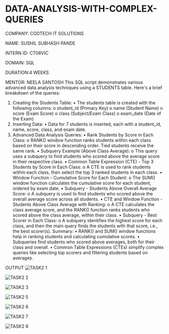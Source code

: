 # DATA-ANALYSIS-WITH-COMPLEX-QUERIES
COMPANY: CODTECH IT SOLUTIONS
 
 NAME: SUSHIL SUBHASH PANDE
 
 INTERN ID: CT08VIC
 
 DOMAIN: SQL
 
DURATION:4 WEEKS

MENTOR: NEELA SANTOSH
This SQL script demonstrates various advanced data analysis techniques using a STUDENTS table. Here's a brief breakdown of the queries:

1. Creating the Students Table: • The students table is created with the following columns: o student_id (Primary Key) o name (Student Name) o score (Exam Score) o class (Subject/Exam Class) o exam_date (Date of the Exam)
2. Inserting Data: • Data for 7 students is inserted, each with a student_id, name, score, class, and exam date.
3. Advanced Data Analysis Queries: • Rank Students by Score in Each Class: o RANK() window function ranks students within each class based on their score in descending order. Tied students receive the same rank. • Subquery Example (Above Class Average): o This query uses a subquery to find students who scored above the average score in their respective class. • Common Table Expression (CTE) - Top 3 Students by Score in Each Class: o A CTE is used to rank students within each class, then select the top 3 ranked students in each class. • Window Function - Cumulative Score for Each Student: o The SUM() window function calculates the cumulative score for each student, ordered by exam date. • Subquery - Students Above Overall Average Score: o A subquery is used to find students who scored above the overall average score across all students. • CTE and Window Function - Students Above Class Average with Ranking: o A CTE calculates the class average score, and the RANK() function ranks students who scored above the class average, within their class. • Subquery - Best Scorer in Each Class: o A subquery identifies the highest score for each class, and then the main query finds the students with that score, i.e., the best scorer(s). Summary: • RANK() and SUM() window functions help in ranking students and calculating cumulative scores. • Subqueries find students who scored above averages, both for their class and overall. • Common Table Expressions (CTEs) simplify complex queries like selecting top scorers and filtering students based on averages.

OUTPUT 
![TASK2 1](https://github.com/user-attachments/assets/53f931bd-2731-4db3-9e40-82d954bb436b)

![TASK2 2](https://github.com/user-attachments/assets/0cb06a88-3c64-4dba-8a1a-ddceac3a72ae)

![TASK2 3](https://github.com/user-attachments/assets/26d7a26b-3083-4701-9861-c7e964f232cd)

![TASK2 5](https://github.com/user-attachments/assets/b465fd51-46df-4b35-8010-063121c96c6f)

![TASK2 6](https://github.com/user-attachments/assets/d0dbd24c-4d4c-4ff7-a107-f65ff5354e1f)

![TASK2 7](https://github.com/user-attachments/assets/cab4ecdc-504b-4eda-be7c-e800861bc3d4)

![TASK2 8](https://github.com/user-attachments/assets/e7600c8c-fe97-4d04-bc49-2a3ac2fef5d3)


